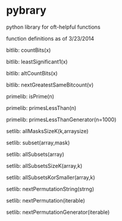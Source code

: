 pybrary
=======

python library for oft-helpful functions

function definitions as of 3/23/2014


bitlib: countBits(x)

bitlib: leastSignificant1(x)

bitlib: altCountBits(x)

bitlib: nextGreatestSameBitcount(v)


primelib: isPrime(n)

primelib: primesLessThan(n)

primelib: primesLessThanGenerator(n=1000)


setlib: allMasksSizeK(k,arraysize)

setlib: subset(array,mask)

setlib: allSubsets(array)

setlib: allSubsetsSizeK(array,k)

setlib: allSubsetsKorSmaller(array,k)

setlib: nextPermutationString(strng)

setlib: nextPermutation(iterable)

setlib: nextPermutationGenerator(iterable)

